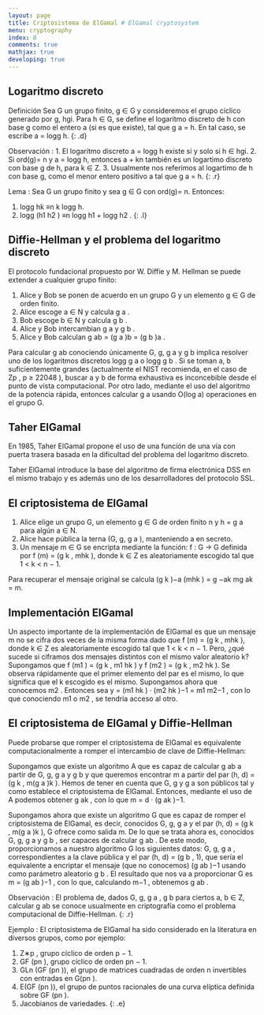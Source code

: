 ```yaml
---
layout: page
title: Criptosistema de ElGamal # ElGamal cryptosystem
menu: cryptography
index: 8
comments: true
mathjax: true
developing: true
---
```


## Logaritmo discreto

Definición
Sea G un grupo finito, g ∈ G y consideremos el grupo cíclico generado por g, hgi.
Para h ∈ G, se define el logaritmo discreto de h con base g como el entero a (si es
que existe), tal que g a = h. En tal caso, se escribe a = logg h.
{: .d}

Observación
: 1. El logaritmo discreto a = logg h existe si y solo si h ∈ hgi.
2. Si ord(g)= n y a = logg h, entonces a + kn también es un logartimo discreto con
base g de h, para k ∈ Z.
3. Usualmente nos referimos al logartimo de h con base g, como el menor entero
positivo a tal que g a = h.
{: .r}

Lema
: Sea G un grupo finito y sea g ∈ G con ord(g)= n. Entonces:
1. logg hk ≡n k logg h.
2. logg (h1 h2 ) ≡n logg h1 + logg h2 .
{: .l}

## Diffie-Hellman y el problema del logaritmo discreto

El protocolo fundacional propuesto por W. Diffie y M. Hellman se puede extender a
cualquier grupo finito:
1. Alice y Bob se ponen de acuerdo en un grupo G y un elemento g ∈ G de orden
finito.
2. Alice escoge a ∈ N y calcula g a .
3. Bob escoge b ∈ N y calcula g b .
4. Alice y Bob intercambian g a y g b .
5. Alice y Bob calculan g ab = (g a )b = (g b )a .

Para calcular g ab conociendo únicamente G, g, g a y g b implica resolver uno de los
logaritmos discretos logg g a o logg g b .
Si se toman a, b suficientemente grandes (actualmente el NIST recomienda, en el
caso de Zp , p ≥ 22048 ), buscar a y b de forma exhaustiva es inconcebible desde el
punto de vista computacional. Por otro lado, mediante el uso del algoritmo de la
potencia rápida, entonces calcular g a usando O(log a) operaciones en el grupo G.

## Taher ElGamal

En 1985, Taher ElGamal propone el uso de una función de una vía con puerta trasera
basada en la dificultad del problema del logaritmo discreto.

<!--Figure: Taher ElGamal-->

Taher ElGamal introduce la base del algoritmo de firma electrónica DSS en el mismo
trabajo y es además uno de los desarrolladores del protocolo SSL.

## El criptosistema de ElGamal

1. Alice elige un grupo G, un elemento g ∈ G de orden finito n y h = g a para algún
a ∈ N.
2. Alice hace pública la terna (G, g, g a ), manteniendo a en secreto.
3. Un mensaje m ∈ G se encripta mediante la función: f : G → G definida por
f (m) = (g k , mhk ), donde k ∈ Z es aleatoriamente escogido tal que
1 < k < n − 1.

Para recuperar el mensaje original se calcula (g k )−a (mhk ) = g −ak mg ak = m.

## Implementación ElGamal

Un aspecto importante de la implementación de ElGamal es que un mensaje m no se
cifra dos veces de la misma forma dado que f (m) = (g k , mhk ), donde k ∈ Z es
aleatoriamente escogido tal que 1 < k < n − 1.
Pero, ¿qué sucede si ciframos dos mensajes distintos con el mismo valor aleatorio k?
Supongamos que f (m1 ) = (g k , m1 hk ) y f (m2 ) = (g k , m2 hk ).
Se observa rápidamente que el primer elemento del par es el mismo, lo que significa
que el k escogido es el mismo. Supongamos ahora que conocemos m2 . Entonces sea
y = (m1 hk ) · (m2 hk )−1 = m1 m2−1 , con lo que conociendo m1 o m2 , se tendría acceso
al otro.

## El criptosistema de ElGamal y Diffie-Hellman

Puede probarse que romper el criptosistema de ElGamal es equivalente computacionalmente a romper el intercambio de clave de Diffie-Hellman:

Supongamos que existe un algoritmo A que es capaz de calcular g ab a partir de
G, g, g a y g b y que queremos encontrar m a partir del par (h, d) = (g k , m(g a )k ).
Hemos de tener en cuenta que G, g y g a son públicos tal y como establece el
criptosistema de ElGamal. Entonces, mediante el uso de A podemos obtener g ak , con
lo que m = d · (g ak )−1.

Supongamos ahora que existe un algoritmo G que es capaz de romper el
criptosistema de ElGamal, es decir, conocidos G, g, g a y el par (h, d) = (g k , m(g a )k ),
G ofrece como salida m. De lo que se trata ahora es, conocidos G, g, g a y g b , ser
capaces de calcular g ab .
De este modo, proporcionamos a nuestro algoritmo G los siguientes datos: G, g, g a ,
correspondientes a la clave pública y el par (h, d) = (g b , 1), que sería el equivalente a
encriptar el mensaje (que no conocemos) (g ab )−1 usando como parámetro aleatorio
g b . El resultado que nos va a proporcionar G es m = (g ab )−1 , con lo que, calculando
m−1 , obtenemos g ab .

Observación
: El problema de, dados G, g, g a , g b para ciertos a, b ∈ Z, calcular g ab se conoce usualmente en criptografía como el problema computacional de Diffie-Hellman.
{: .r}

Ejemplo
: El criptosistema de ElGamal ha sido considerado en la literatura en diversos grupos,
como por ejemplo:
1. Z∗p , grupo cíclico de orden p − 1.
2. GF (pn ), grupo cíclico de orden pn − 1.
3. GLn (GF (pn )), el grupo de matrices cuadradas de orden n invertibles con
entradas en G(pn ).
4. E(GF (pn )), el grupo de puntos racionales de una curva elíptica definida sobre GF (pn ).
5. Jacobianos de variedades.
{: .e}